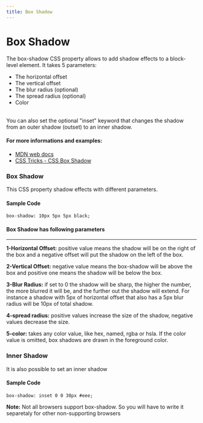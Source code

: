 ```yaml
---
title: Box Shadow
---
```

# Box Shadow
The box-shadow CSS property allows to add shadow effects to a block-level element.
It takes 5 parameters:
* The horizontal offset
* The vertical offset
* The blur radius (optional)
* The spread radius (optional)
* Color
<br />
You can also set the optional "inset" keyword that changes the shadow from an outer shadow (outset) to an inner shadow.

#### For more informations and examples:
* [MDN web docs](https://developer.mozilla.org/en-US/docs/Web/CSS/box-shadow?v=b)
* [CSS Tricks - CSS Box Shadow](https://css-tricks.com/snippets/css/css-box-shadow/)

<h3>Box Shadow</h3>
<p>This CSS property shadow effects with different parameters.</p>
<h4>Sample Code</h4>

```box-shadow: 10px 5px 5px black;```

<h4>Box Shadow has following parameters</h4>
<hr>

  <p><strong>1-Horizontal Offset:</strong> positive value means the shadow will be on the right of the box and a negative offset will put the shadow on the left of the box.</p>
  <p><strong>2-Vertical Offset:</strong> negative value means the box-shadow will be above the box and positive one means the shadow will be below the box.</p>
  <p><strong>3-Blur Radius:</strong> if set to 0 the shadow will be sharp, the higher the number, the more blurred it will be, and the further out the shadow will extend. For instance a shadow with 5px of horizontal offset that also has a 5px blur radius will be 10px of total shadow.</p>
  <p><strong>4-spread radius:</strong> positive values increase the size of the shadow, negative values decrease the size. </p>
  <p><strong>5-color:</strong>  takes any color value, like hex, named, rgba or hsla. If the color value is omitted, box shadows are drawn in the foreground color.
  
  <h3>Inner Shadow</h3>
  <p>It is also possible to set an inner shadow</p>
  <h4>Sample Code</h4>
  
  ```box-shadow: inset 0 0 30px #eee;```
  
  <p><strong>Note:</strong> Not all browsers support box-shadow. So you will have to write it separetaly for other non-supporting browsers</p>



